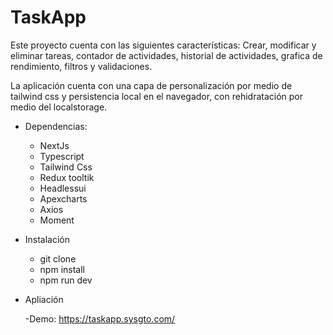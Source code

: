 # TaskApp

Este proyecto cuenta con las siguientes características: Crear, modificar y eliminar tareas, contador de actividades, historial de actividades, grafica de rendimiento, filtros y validaciones.

La aplicación cuenta con una capa de personalización por medio de tailwind css y persistencia local en el navegador, con rehidratación por medio del localstorage.

- Dependencias:

  - NextJs
  - Typescript
  - Tailwind Css
  - Redux tooltik
  - Headlessui
  - Apexcharts
  - Axios
  - Moment

- Instalación

  - git clone
  - npm install
  - npm run dev

- Apliación

  -Demo: https://taskapp.sysgto.com/
